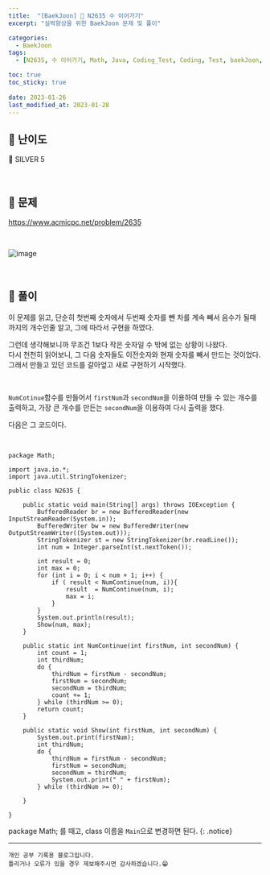 ```yaml
---
title:  "[BaekJoon] 🥈 N2635 수 이어가기"
excerpt: "실력향상을 위한 BaekJoon 문제 및 풀이"

categories:
  - BaekJoon
tags:
  - [N2635, 수 이어가기, Math, Java, Coding_Test, Coding, Test, baekJoon, 백준]

toc: true
toc_sticky: true
 
date: 2023-01-26
last_modified_at: 2023-01-28
---
```


## 📌 난이도

  🥈 SILVER 5

<br>

## 📌 문제

<https://www.acmicpc.net/problem/2635>

<br>

![image](https://user-images.githubusercontent.com/37824506/215251699-435f7d48-1138-4858-a365-17074c84d677.png)

<br>

## 📌 풀이

이 문제를 읽고, 단순히 첫번째 숫자에서 두번째 숫자를 뺀 차를 계속 빼서 음수가 될때까지의 개수인줄 알고, 그에 따라서 구현을 하였다. 

그런데 생각해보니까 무조건 1보다 작은 숫자일 수 밖에 없는 상황이 나왔다.  
다시 천천히 읽어보니, 그 다음 숫자들도 이전숫자와 현재 숫자를 빼서 만드는 것이었다.  
그래서 만들고 있던 코드를 갈아엎고 새로 구현하기 시작했다.

<br>

`NumCotinue`함수를 만들어서 `firstNum`과 `secondNum`을 이용하여 만들 수 있는 개수를 출력하고, 가장 큰 개수를 만든는 `secondNum`을 이용하여 다시 출력을 했다.  

다음은 그 코드이다.

<br>

```
package Math;

import java.io.*;
import java.util.StringTokenizer;

public class N2635 {

    public static void main(String[] args) throws IOException {
        BufferedReader br = new BufferedReader(new InputStreamReader(System.in));
        BufferedWriter bw = new BufferedWriter(new OutputStreamWriter((System.out)));
        StringTokenizer st = new StringTokenizer(br.readLine());
        int num = Integer.parseInt(st.nextToken());

        int result = 0;
        int max = 0;
        for (int i = 0; i < num + 1; i++) {
            if ( result < NumContinue(num, i)){
                result  = NumContinue(num, i);
                max = i;
            }
        }
        System.out.println(result);
        Show(num, max);
    }

    public static int NumContinue(int firstNum, int secondNum) {
        int count = 1;
        int thirdNum;
        do {
            thirdNum = firstNum - secondNum;
            firstNum = secondNum;
            secondNum = thirdNum;
            count += 1;
        } while (thirdNum >= 0);
        return count;
    }

    public static void Show(int firstNum, int secondNum) {
        System.out.print(firstNum);
        int thirdNum;
        do {
            thirdNum = firstNum - secondNum;
            firstNum = secondNum;
            secondNum = thirdNum;
            System.out.print(" " + firstNum);
        } while (thirdNum >= 0);

    }

}
```
package Math; 를 때고, class 이름을 `Main`으로 변경하면 된다.
{: .notice} 


***
    개인 공부 기록용 블로그입니다.
    틀리거나 오류가 있을 경우 제보해주시면 감사하겠습니다.😁